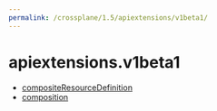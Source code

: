 ```yaml
---
permalink: /crossplane/1.5/apiextensions/v1beta1/
---
```


# apiextensions.v1beta1



* [compositeResourceDefinition](compositeResourceDefinition.md)
* [composition](composition.md)